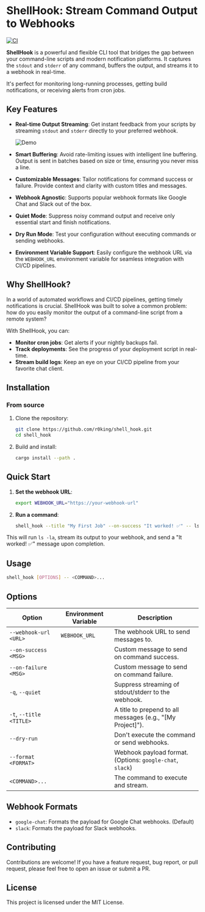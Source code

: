 # ShellHook: Stream Command Output to Webhooks

[![CI](https://github.com/r0king/shell_hook/actions/workflows/ci.yml/badge.svg)](https://github.com/r0king/shell_hook/actions/workflows/ci.yml)

**ShellHook** is a powerful and flexible CLI tool that bridges the gap between your command-line scripts and modern notification platforms. It captures the `stdout` and `stderr` of any command, buffers the output, and streams it to a webhook in real-time.

It's perfect for monitoring long-running processes, getting build notifications, or receiving alerts from cron jobs.

## Key Features

- **Real-time Output Streaming**: Get instant feedback from your scripts by streaming `stdout` and `stderr` directly to your preferred webhook.
  
  ![Demo](https://github.com/r0king/shell_hook/assets/18419334/531d0411-92ba-4475-b072-a08b5f259695)

- **Smart Buffering**: Avoid rate-limiting issues with intelligent line buffering. Output is sent in batches based on size or time, ensuring you never miss a line.

- **Customizable Messages**: Tailor notifications for command success or failure. Provide context and clarity with custom titles and messages.

- **Webhook Agnostic**: Supports popular webhook formats like Google Chat and Slack out of the box.

- **Quiet Mode**: Suppress noisy command output and receive only essential start and finish notifications.

- **Dry Run Mode**: Test your configuration without executing commands or sending webhooks.

- **Environment Variable Support**: Easily configure the webhook URL via the `WEBHOOK_URL` environment variable for seamless integration with CI/CD pipelines.

## Why ShellHook?

In a world of automated workflows and CI/CD pipelines, getting timely notifications is crucial. ShellHook was built to solve a common problem: how do you easily monitor the output of a command-line script from a remote system?

With ShellHook, you can:
- **Monitor cron jobs**: Get alerts if your nightly backups fail.
- **Track deployments**: See the progress of your deployment script in real-time.
- **Stream build logs**: Keep an eye on your CI/CD pipeline from your favorite chat client.

## Installation

### From source

1.  Clone the repository:
    ```sh
    git clone https://github.com/r0king/shell_hook.git
    cd shell_hook
    ```
2.  Build and install:
    ```sh
    cargo install --path .
    ```

## Quick Start

1.  **Set the webhook URL**:
    ```sh
    export WEBHOOK_URL="https://your-webhook-url"
    ```
2.  **Run a command**:
    ```sh
    shell_hook --title "My First Job" --on-success "It worked! ✅" -- ls -la
    ```

This will run `ls -la`, stream its output to your webhook, and send a "It worked! ✅" message upon completion.

## Usage

```sh
shell_hook [OPTIONS] -- <COMMAND>...
```

## Options

| Option | Environment Variable | Description |
|---|---|---|
| `--webhook-url <URL>` | `WEBHOOK_URL` | The webhook URL to send messages to. |
| `--on-success <MSG>` | | Custom message to send on command success. |
| `--on-failure <MSG>` | | Custom message to send on command failure. |
| `-q`, `--quiet` | | Suppress streaming of stdout/stderr to the webhook. |
| `-t`, `--title <TITLE>` | | A title to prepend to all messages (e.g., "[My Project]"). |
| `--dry-run` | | Don't execute the command or send webhooks. |
| `--format <FORMAT>` | | Webhook payload format. (Options: `google-chat`, `slack`) |
| `<COMMAND>...` | | The command to execute and stream. |

## Webhook Formats

-   `google-chat`: Formats the payload for Google Chat webhooks. (Default)
-   `slack`: Formats the payload for Slack webhooks.

## Contributing

Contributions are welcome! If you have a feature request, bug report, or pull request, please feel free to open an issue or submit a PR.

## License

This project is licensed under the MIT License.